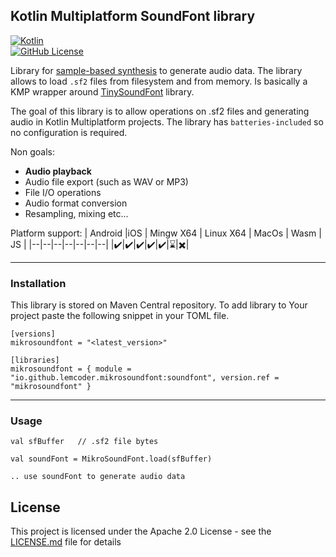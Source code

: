 
## Kotlin Multiplatform SoundFont library
[![Kotlin](https://img.shields.io/badge/kotlin-2.1.0-blue.svg?logo=kotlin)](http://kotlinlang.org)  
[![GitHub License](https://img.shields.io/badge/license-Apache%20License%202.0-blue.svg?style=flat)](http://www.apache.org/licenses/LICENSE-2.0)

Library for [sample-based synthesis](https://en.wikipedia.org/wiki/Sample-based_synthesis "Sample-based synthesis") to generate audio data. 
The library allows to load `.sf2` files from filesystem and from memory. Is basically a KMP wrapper around [TinySoundFont](https://github.com/schellingb/TinySoundFont) library.

The goal of this library is to allow operations on .sf2 files and generating audio in Kotlin Multiplatform projects. 
The library has `batteries-included` so no configuration is required.

Non goals:
* <b>Audio playback</b>
* Audio file export (such as WAV or MP3)
* File I/O operations
* Audio format conversion
* Resampling, mixing etc...

Platform support:
| Android |iOS | Mingw X64 | Linux X64 | MacOs | Wasm | JS |
|--|--|--|--|--|--|--|
|:heavy_check_mark:|:heavy_check_mark:|:heavy_check_mark:|:heavy_check_mark:|:heavy_check_mark:|:hourglass:|:heavy_multiplication_x:|

___
### Installation

This library is stored on Maven Central repository. To add library to Your project paste the following snippet in your TOML file.
```
[versions]
mikrosoundfont = "<latest_version>"

[libraries]
mikrosoundfont = { module = "io.github.lemcoder.mikrosoundfont:soundfont", version.ref = "mikrosoundfont" }
```
___
### Usage
```
val sfBuffer   // .sf2 file bytes
    
val soundFont = MikroSoundFont.load(sfBuffer)

.. use soundFont to generate audio data
```

## License

This project is licensed under the Apache 2.0 License - see the [LICENSE.md](LICENSE.md) file for details
